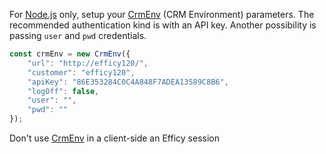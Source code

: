 For [Node.js](https://nodejs.dev/) only, setup your [CrmEnv](/docs/CrmEnv.html) (CRM Environment) parameters. The recommended authentication kind is with an API key. Another possibility is passing `user` and `pwd` credentials.

```javascript
const crmEnv = new CrmEnv({
	"url": "http://efficy120/",
	"customer": "efficy120",
	"apiKey": "86E353284C0C4A848F7ADEA13589C8B6",
	"logOff": false,
	"user": "",
	"pwd": ""
});
```
Don't use [CrmEnv](/docs/CrmEnv.html) in a client-side an Efficy session